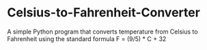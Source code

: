 # Celsius-to-Fahrenheit-Converter
A simple Python program that converts temperature from Celsius to Fahrenheit using the standard formula F = (9/5) * C + 32
